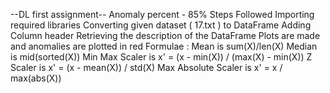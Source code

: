 --DL first assignment--
Anomaly percent - 85%
Steps Followed
Importing required libraries
Converting given dataset ( 17.txt ) to DataFrame
Adding Column header
Retrieving the description of the DataFrame
Plots are made and anomalies are plotted in red
Formulae :
Mean is sum(X)/len(X)
Median is mid(sorted(X))
Min Max Scaler is x' = (x - min(X)) / (max(X) - min(X))
Z Scaler is x' = (x - mean(X)) / std(X)
Max Absolute Scaler is x' = x / max(abs(X))
